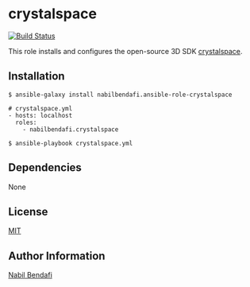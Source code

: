 crystalspace
============

[![Build Status](https://travis-ci.org/nabilbendafi/ansible-role-crystalspace.png?branch=master)](https://travis-ci.org/nabilbendafi/ansible-role-crystalspace)

This role installs and configures the open-source 3D SDK [crystalspace](http://crystalspace3d.org/).

Installation
------------

```
$ ansible-galaxy install nabilbendafi.ansible-role-crystalspace 
```

```
# crystalspace.yml
- hosts: localhost
  roles:
    - nabilbendafi.crystalspace
```

```
$ ansible-playbook crystalspace.yml
```

Dependencies
------------

None

License
-------

[MIT](LICENSE.txt)

Author Information
------------------

[Nabil Bendafi](https://github.com/nabilbendafi)
